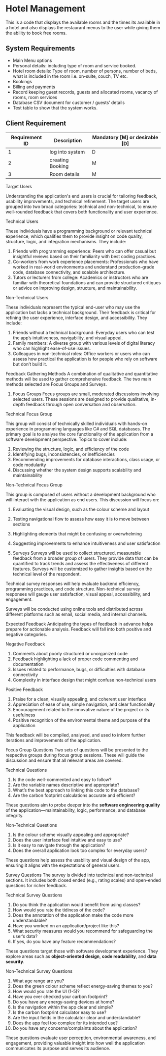 # Hotel Management
This is a code that displays the available rooms and the times its available in a hotel and also displays the restaurant menus to the user while giving them the ability to book free rooms.

## System Requirements

- Main Menu options 
- Personal details: including type of room and service booked. 
- Hotel room details: Type of room, number of persons, number of beds, what is included in the room i.e. on-suite, couch, TV etc. 
- Bookings 
- Billing and payments 
- Record keeping guest records, guests and allocated rooms, vacancy of rooms, room services 
- Database CSV document for customer / guests’ details 
- Test table to show that the system works. 
## Client Requirement 
 
| Requirement ID    | Description   | Mandatory [M] or desirable [D] |
| ------------- | ------------- | ------------- |
| 1  | log into system  | D |
| 2  | creating Booking   | M |
| 3  | Room details  | M |


Target Users

Understanding the application's end users is crucial for tailoring feedback, usability improvements, and technical refinement. The target users are grouped into two broad categories: technical and non-technical, to ensure well-rounded feedback that covers both functionality and user experience.

Technical Users

These individuals have a programming background or relevant technical experience, which qualifies them to provide insight on code quality, structure, logic, and integration mechanisms. They include:

1. Friends with programming experience: Peers who can offer casual but insightful reviews based on their familiarity with best coding practices.
2. Co-workers from work experience placements: Professionals who have worked in real-world environments and understand production-grade code, database connectivity, and scalable architecture.
3. Tutors or lecturers from college: Academics or instructors who are familiar with theoretical foundations and can provide structured critiques or advice on improving design, structure, and maintainability.

Non-Technical Users

These individuals represent the typical end-user who may use the application but lacks a technical background. Their feedback is critical for refining the user experience, interface design, and accessibility. They include:

1. Friends without a technical background: Everyday users who can test the app’s intuitiveness, navigability, and visual appeal.
2. Family members: A diverse group with various levels of digital literacy who can highlight ease-of-use issues.
3. Colleagues in non-technical roles: Office workers or users who can assess how practical the application is for people who rely on software but don’t build it.

Feedback Gathering Methods
A combination of qualitative and quantitative methods will be used to gather comprehensive feedback. The two main methods selected are Focus Groups and Surveys.

1. Focus Groups
Focus groups are small, moderated discussions involving selected users. These sessions are designed to provide qualitative, in-depth feedback through open conversation and observation.

Technical Focus Group

This group will consist of technically skilled individuals with hands-on experience in programming languages like C# and SQL databases. The primary goal is to analyse the core functionality of the application from a software development perspective. Topics to cover include:

1. Reviewing the structure, logic, and efficiency of the code
2. Identifying bugs, inconsistencies, or inefficiencies
3. Recommending improvements for database interactions, class usage, or code modularity
4. Discussing whether the system design supports scalability and maintainability

Non-Technical Focus Group

This group is composed of users without a development background who will interact with the application as end users. This discussion will focus on:

1. Evaluating the visual design, such as the colour scheme and layout
2. Testing navigational flow to assess how easy it is to move between sections
3. Highlighting elements that might be confusing or overwhelming
4. Suggesting improvements to enhance intuitiveness and user satisfaction

2. Surveys
Surveys will be used to collect structured, measurable feedback from a broader group of users. They provide data that can be quantified to track trends and assess the effectiveness of different features. Surveys will be customized to gather insights based on the technical level of the respondent.

Technical survey responses will help evaluate backend efficiency, programming practices, and code structure.
Non-technical survey responses will gauge user satisfaction, visual appeal, accessibility, and engagement.

Surveys will be conducted using online tools and distributed across different platforms such as email, social media, and internal channels.

Expected Feedback
Anticipating the types of feedback in advance helps prepare for actionable analysis. Feedback will fall into both positive and negative categories.

Negative Feedback

1. Comments about poorly structured or unorganized code
2. Feedback highlighting a lack of proper code commenting and documentation
3. Issues related to performance, bugs, or difficulties with database connectivity
4. Complexity in interface design that might confuse non-technical users

Positive Feedback

1. Praise for a clean, visually appealing, and coherent user interface
2. Appreciation of ease of use, simple navigation, and clear functionality
3. Encouragement related to the innovative nature of the project or its usefulness
4. Positive recognition of the environmental theme and purpose of the application

This feedback will be compiled, analysed, and used to inform further iterations and improvements of the application.

Focus Group Questions
Two sets of questions will be presented to the respective groups during focus group sessions. These will guide the discussion and ensure that all relevant areas are covered.

Technical Questions

1. Is the code well-commented and easy to follow?
2. Are the variable names descriptive and appropriate?
3. What’s the best approach to linking this code to the database?
4. Are the carbon footprint calculations accurate and efficient?

These questions aim to probe deeper into the **software engineering quality** of the application—maintainability, logic, performance, and database integrity.

Non-Technical Questions

1. Is the colour scheme visually appealing and appropriate?
2. Does the user interface feel intuitive and easy to use?
3. Is it easy to navigate through the application?
4. Does the overall application look too complex for everyday users?

These questions help assess the usability and visual design of the app, ensuring it aligns with the expectations of general users.

Survey Questions
The survey is divided into technical and non-technical sections. It includes both closed ended (e.g., rating scales) and open-ended questions for richer feedback.

Technical Survey Questions

1. Do you think the application would benefit from using classes?
2. How would you rate the tidiness of the code?
3. Does the annotation of the application make the code more understandable?
4. Have you worked on an application/project like this?
5. What security measures would you recommend for safeguarding the user’s data?
6. If yes, do you have any feature recommendations?

These questions target those with software development experience. They explore areas such as **object-oriented design**, **code readability**, and **data security**.

Non-Technical Survey Questions
1. What age range are you?
2. Does the green colour scheme reflect energy-saving themes to you?
3. How would you rate the UI (1-5)?
4. Have you ever checked your carbon footprint?
5. Do you have any energy-saving devices at home?
6. Is the navigation within the app clear and simple?
7. Is the carbon footprint calculator easy to use?
8. Are the input fields in the calculator clear and understandable?
9. Does the app feel too complex for its intended use?
10. Do you have any concerns/complaints about the application?

These questions evaluate user perception, environmental awareness, and engagement, providing valuable insight into how well the application communicates its purpose and serves its audience.
